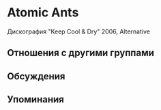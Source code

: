 # Atomic Ants

Дискография
"Keep Cool & Dry" 2006, Alternative

## Отношения с другими группами


## Обсуждения


## Упоминания

